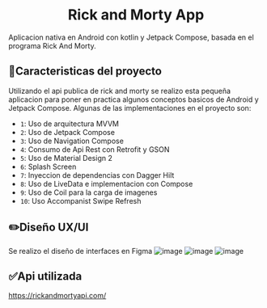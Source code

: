 <h1 align="center"> Rick and Morty App </h1>
Aplicacion nativa en Android con kotlin y Jetpack Compose, basada en el programa Rick And Morty.


## :hammer:Caracteristicas del proyecto
Utilizando el api publica de rick and morty se realizo esta pequeña aplicacion para poner en practica algunos conceptos basicos de Android y Jetpack Compose.
Algunas de las implementaciones en el proyecto son:

- `1`: Uso de arquitectura MVVM
- `2`: Uso de Jetpack Compose
- `3`: Uso de Navigation Compose
- `4`: Consumo de Api Rest con Retrofit y GSON
- `5`: Uso de Material Design 2
- `6`: Splash Screen
- `7`: Inyeccion de dependencias con Dagger Hilt
- `8`: Uso de LiveData e implementacion con Compose
- `9`: Uso de Coil para la carga de imagenes
- `10`: Uso Accompanist Swipe Refresh


## :pencil2:Diseño UX/UI
Se realizo el diseño de interfaces en Figma
![image](https://user-images.githubusercontent.com/100550658/235476680-57820405-d051-4b18-940b-080ee2ddf92d.png)
![image](https://user-images.githubusercontent.com/100550658/235476752-e71ca84f-2133-4a84-8e0a-47b2280b747d.png)
![image](https://user-images.githubusercontent.com/100550658/235476793-4069d6cc-92a6-4da1-9c47-892c8eda2598.png)


## :white_check_mark:Api utilizada
https://rickandmortyapi.com/

